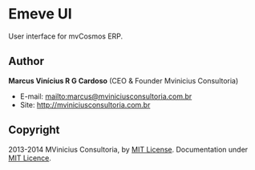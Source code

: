 Emeve UI
==============

User interface for mvCosmos ERP.

## Author

**Marcus Vinícius R G Cardoso**
(CEO & Founder Mvinicius Consultoria)

- E-mail: <mailto:marcus@mviniciusconsultoria.com.br>
- Site: <http://mviniciusconsultoria.com.br>

## Copyright

2013-2014 MVinicius Consultoria, by
[MIT License](http://opensource.org/licenses/MIT).
Documentation under [MIT Licence](docs/LICENSE).
